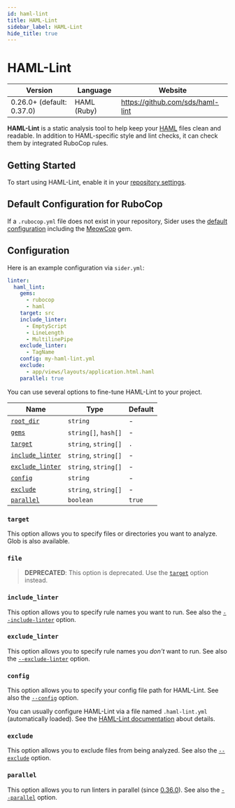 ```yaml
---
id: haml-lint
title: HAML-Lint
sidebar_label: HAML-Lint
hide_title: true
---
```


# HAML-Lint

| Version                   | Language    | Website                          |
| ------------------------- | ----------- | -------------------------------- |
| 0.26.0+ (default: 0.37.0) | HAML (Ruby) | https://github.com/sds/haml-lint |

**HAML-Lint** is a static analysis tool to help keep your [HAML](https://haml.info) files clean and readable.
In addition to HAML-specific style and lint checks, it can check them by integrated RuboCop rules.

## Getting Started

To start using HAML-Lint, enable it in your [repository settings](../../getting-started/repository-settings.md).

## Default Configuration for RuboCop

If a `.rubocop.yml` file does not exist in your repository, Sider uses the [default configuration](https://github.com/sider/runners/blob/master/images/haml_lint/default_rubocop.yml)
including the [MeowCop](https://github.com/sider/meowcop) gem.

## Configuration

Here is an example configuration via `sider.yml`:

```yaml
linter:
  haml_lint:
    gems:
      - rubocop
      - haml
    target: src
    include_linter:
      - EmptyScript
      - LineLength
      - MultilinePipe
    exclude_linter:
      - TagName
    config: my-haml-lint.yml
    exclude:
      - app/views/layouts/application.html.haml
    parallel: true
```

You can use several options to fine-tune HAML-Lint to your project.

| Name                                                                                  | Type                 | Default |
| ------------------------------------------------------------------------------------- | -------------------- | ------- |
| [`root_dir`](../../getting-started/custom-configuration.md#linteranalyzer_idroot_dir) | `string`             | -       |
| [`gems`](../../getting-started/custom-configuration.md#linteranalyzer_idgems)         | `string[]`, `hash[]` | -       |
| [`target`](#target)                                                                   | `string`, `string[]` | `.`     |
| [`include_linter`](#include_linter)                                                   | `string`, `string[]` | -       |
| [`exclude_linter`](#exclude_linter)                                                   | `string`, `string[]` | -       |
| [`config`](#config)                                                                   | `string`             | -       |
| [`exclude`](#exclude)                                                                 | `string`, `string[]` | -       |
| [`parallel`](#parallel)                                                               | `boolean`            | `true`  |

### `target`

This option allows you to specify files or directories you want to analyze. Glob is also available.

### `file`

> **DEPRECATED**: This option is deprecated. Use the [`target`](#target) option instead.

### `include_linter`

This option allows you to specify rule names you want to run.
See also the [`--include-linter`](https://github.com/sds/haml-lint#command-line-flags) option.

### `exclude_linter`

This option allows you to specify rule names you _don't_ want to run.
See also the [`--exclude-linter`](https://github.com/sds/haml-lint#command-line-flags) option.

### `config`

This option allows you to specify your config file path for HAML-Lint.
See also the [`--config`](https://github.com/sds/haml-lint#command-line-flags) option.

You can usually configure HAML-Lint via a file named `.haml-lint.yml` (automatically loaded).
See the [HAML-Lint documentation](https://github.com/sds/haml-lint#configuration) about details.

### `exclude`

This option allows you to exclude files from being analyzed.
See also the [`--exclude`](https://github.com/sds/haml-lint#command-line-flags) option.

### `parallel`

This option allows you to run linters in parallel (since [0.36.0](https://github.com/sds/haml-lint/releases/tag/v0.36.0)).
See also the [`--parallel`](https://github.com/sds/haml-lint#command-line-flags) option.
